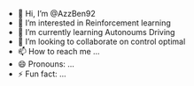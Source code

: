 - 👋 Hi, I’m @AzzBen92
- 👀 I’m interested in Reinforcement learning
- 🌱 I’m currently learning Autonoums Driving
- 💞️ I’m looking to collaborate on control optimal
- 📫 How to reach me ...
- 😄 Pronouns: ...
- ⚡ Fun fact: ...

<!---
AzzBen92/AzzBen92 is a ✨ special ✨ repository because its `README.md` (this file) appears on your GitHub profile.
You can click the Preview link to take a look at your changes.
--->
